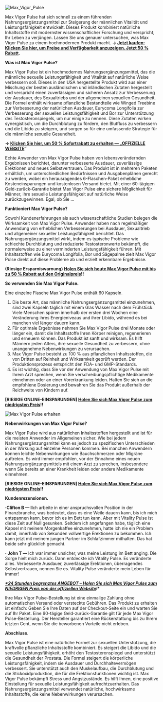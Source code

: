 
![Max_Vigor_Pulse](https://maxvigorpulse.com/?aff=flnexp24&cam=github)



Max Vigor Pulse hat sich schnell zu einem führenden Nahrungsergänzungsmittel zur Steigerung der männlichen Vitalität und Leistungsfähigkeit entwickelt. Dieses Produkt kombiniert natürliche Inhaltsstoffe mit modernster wissenschaftlicher Forschung und verspricht, Ihr Leben zu verjüngen. Lassen Sie uns genauer untersuchen, was Max Vigor Pulse zu einem hochmodernen Produkt macht. **→ [Jetzt kaufen: Klicken Sie hier, um Preise und Verfügbarkeit anzuzeigen. Jetzt 50 % Rabatt](https://maxvigorpulse.com/?aff=flnexp24&cam=github).**



**Was ist Max Vigor Pulse?**

Max Vigor Pulse ist ein hochmodernes Nahrungsergänzungsmittel, das die männliche sexuelle Leistungsfähigkeit und Vitalität auf natürliche Weise verbessern soll. Dieses in den USA hergestellte Produkt wird aus einer Mischung der besten ausländischen und inländischen Zutaten hergestellt und verspricht einen zuverlässigen und sicheren Ansatz zur Verbesserung der Ausdauer, des Sexualtriebs und der allgemeinen sexuellen Gesundheit. Die Formel enthält wirksame pflanzliche Bestandteile wie Winged Treebine zur Verbesserung der natürlichen Ausdauer, Eurycoma Longifolia zur Verbesserung der sexuellen Leistungsfähigkeit und Bor zur Unterstützung des Testosteronspiegels, um nur einige zu nennen. Diese Zutaten wirken synergistisch, um die Durchblutung zu fördern, den Blutfluss zu verbessern und die Libido zu steigern, und sorgen so für eine umfassende Strategie für die männliche sexuelle Gesundheit.


**→ [Klicken Sie hier, um 50 % Sofortrabatt zu erhalten — „OFFIZIELLE WEBSITE](https://maxvigorpulse.com/?aff=flnexp24&cam=github)”**


Echte Anwender von Max Vigor Pulse haben von lebensverändernden Ergebnissen berichtet, darunter verbesserte Ausdauer, zuverlässige Erektionen und neues Selbstvertrauen. Das Produkt ist in mehreren Paketen erhältlich, um unterschiedlichen Bedürfnissen und Ausgabenplänen gerecht zu werden, wobei ein herausragendes 6-Flaschen-Paket erhebliche Kosteneinsparungen und kostenlosen Versand bietet. Mit einer 60-tägigen Geld-zurück-Garantie bietet Max Vigor Pulse eine sichere Möglichkeit für Männer, ihre sexuelle Leistungsfähigkeit auf natürliche Weise zurückzugewinnen. Egal, ob Sie …


**Funktioniert Max Vigor Pulse?**

Sowohl Kundenerfahrungen als auch wissenschaftliche Studien belegen die Wirksamkeit von Max Vigor Pulse. Anwender haben nach regelmäßiger Anwendung von erheblichen Verbesserungen bei Ausdauer, Sexualtrieb und allgemeiner sexueller Leistungsfähigkeit berichtet. Das Nahrungsergänzungsmittel wirkt, indem es typische Probleme wie schlechte Durchblutung und reduzierte Testosteronwerte bekämpft, die normalerweise zu einer verminderten Leistungsfähigkeit führen. Mit Inhaltsstoffen wie Eurycoma Longifolia, Bor und Sägepalme zielt Max Vigor Pulse direkt auf diese Probleme ab und erzielt erkennbare Ergebnisse.


**(Riesige Ersparniswarnung) [Holen Sie sich heute Max Vigor Pulse mit bis zu 50 % Rabatt auf den Originalpreis](https://maxvigorpulse.com/?aff=flnexp24&cam=github)!!**



**So verwenden Sie Max Vigor Pulse.**

Eine einzelne Flasche Max Vigor Pulse enthält 60 Kapseln.
1. Die beste Art, das männliche Nahrungsergänzungsmittel einzunehmen, sind zwei Kapseln täglich mit einem Glas Wasser nach dem Frühstück. Viele Menschen spüren innerhalb der ersten drei Wochen eine Veränderung ihres Energieniveaus und ihrer Libido, während es bei manchen viel länger dauern kann.
2. Für optimale Ergebnisse nehmen Sie Max Vigor Pulse drei Monate oder länger ein, damit die Inhaltsstoffe Ihren Körper reinigen, regenerieren und erneuern können. Das Produkt ist sanft und wirksam. Es hilft Männern jeden Alters, ihre sexuelle Gesundheit zu verbessern, ohne unangenehme Nebenwirkungen zu verursachen.
3. Max Vigor Pulse besteht zu 100 % aus pflanzlichen Inhaltsstoffen, die von Dritten auf Reinheit und Wirksamkeit geprüft werden. Der Produktionsprozess entspricht den FDA- und GMP-Standards.
4. Es ist wichtig, dass Sie vor der Anwendung von Max Vigor Pulse mit Ihrem Arzt sprechen, wenn Sie verschreibungspflichtige Medikamente einnehmen oder an einer Vorerkrankung leiden. Halten Sie sich an die empfohlene Dosierung und bewahren Sie das Produkt außerhalb der Reichweite von Kindern auf.


**[RIESIGE ONLINE-EINSPARUNGEN] [Holen Sie sich Max Vigor Pulse zum niedrigsten Preis](https://maxvigorpulse.com/?aff=flnexp24&cam=github)!!**



![Max Vigor Pulse erhalten](https://github.com/user-attachments/assets/112fd70d-4bd0-4b88-9367-019c5510cf7a)




**Nebenwirkungen von Max Vigor Pulse?**

Max Vigor Pulse wird aus natürlichen Inhaltsstoffen hergestellt und ist für die meisten Anwender im Allgemeinen sicher. Wie bei jedem Nahrungsergänzungsmittel kann es jedoch zu spezifischen Unterschieden in der Wirkung auf einzelne Personen kommen. Bei manchen Anwendern können leichte Nebenwirkungen wie Bauchschmerzen oder Migräne auftreten. Es wird immer empfohlen, vor der Einnahme eines neuen Nahrungsergänzungsmittels mit einem Arzt zu sprechen, insbesondere wenn Sie bereits an einer Krankheit leiden oder andere Medikamente einnehmen.



**[RIESIGE ONLINE-EINSPARUNGEN] [Holen Sie sich Max Vigor Pulse zum niedrigsten Preis](https://maxvigorpulse.com/?aff=flnexp24&cam=github)!!**


**Kundenrezensionen.**



**·Clifton B — I**Ich arbeite in einer anspruchsvollen Position in der Finanzbranche, was bedeutet, dass es eine Weile dauern kann, bis ich mich entspannen kann, bevor ich es im Bett tun kann. Aber mit Vitality Pulse ist diese Zeit auf Null gesunken. Seitdem ich angefangen habe, täglich eine Kapsel mit meinem Morgenkaffee einzunehmen, hatte ich nie ein Problem damit, innerhalb von Sekunden vollwertige Erektionen zu bekommen. Ich kann jetzt mit meinem jungen Partner im Schlafzimmer mithalten. Das hat beide sehr glücklich gemacht.

**· John T —** Ich war immer unsicher, was meine Leistung im Bett anging. Die Sorge hielt mich zurück. Dann entdeckte ich Vitality Pulse. Es veränderte alles. Verbesserte Ausdauer, zuverlässige Erektionen, überragendes Selbstvertrauen, nennen Sie es. Vitality Pulse veränderte mein Leben für immer!



***[*24 Stunden begrenztes ANGEBOT – Holen Sie sich Max Vigor Pulse zum NIEDRIGEN Preis von der offiziellen Website](https://maxvigorpulse.com/?aff=flnexp24&cam=github)!****




Ihre Max Vigor Pulse-Bestellung ist eine einmalige Zahlung ohne automatischen Versand oder versteckte Gebühren. Das Produkt zu erhalten ist einfach: Geben Sie Ihre Daten auf der Checkout-Seite ein und warten Sie auf Ihr Paket.
Eine 60-tägige Geld-zurück-Garantie gilt für jede Max Vigor Pulse-Bestellung. Der Hersteller garantiert eine Rückerstattung bis zu Ihrem letzten Cent, wenn Sie die beworbenen Vorteile nicht erleben.

**Abschluss.**

Max Vigor Pulse ist eine natürliche Formel zur sexuellen Unterstützung, die kraftvolle pflanzliche Inhaltsstoffe kombiniert. Es steigert die Libido und die sexuelle Leistungsfähigkeit, erhöht den Testosteronspiegel und unterstützt die Gesundheit der Prostata.
Die Formel steigert die körperliche Leistungsfähigkeit, indem sie Ausdauer und Durchhaltevermögen verbessert. Sie unterstützt auch den Muskelaufbau, die Durchblutung und die Stickoxidproduktion, die für die Erektionsfunktionen wichtig ist.
Max Vigor Pulse bekämpft Stress und Angstzustände. Es hilft Ihnen, eine positive Einstellung für sexuelle Leistungsfähigkeit aufrechtzuerhalten. Das Nahrungsergänzungsmittel verwendet natürliche, hochwirksame Inhaltsstoffe, die keine Nebenwirkungen verursachen.
